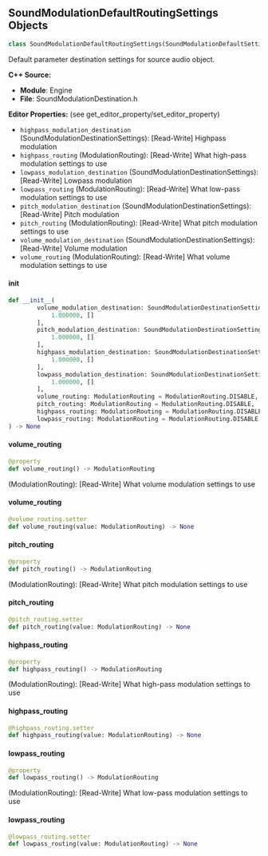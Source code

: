## SoundModulationDefaultRoutingSettings Objects

```python
class SoundModulationDefaultRoutingSettings(SoundModulationDefaultSettings)
```

Default parameter destination settings for source audio object.

**C++ Source:**

- **Module**: Engine
- **File**: SoundModulationDestination.h

**Editor Properties:** (see get_editor_property/set_editor_property)

- ``highpass_modulation_destination`` (SoundModulationDestinationSettings):  [Read-Write] Highpass modulation
- ``highpass_routing`` (ModulationRouting):  [Read-Write] What high-pass modulation settings to use
- ``lowpass_modulation_destination`` (SoundModulationDestinationSettings):  [Read-Write] Lowpass modulation
- ``lowpass_routing`` (ModulationRouting):  [Read-Write] What low-pass modulation settings to use
- ``pitch_modulation_destination`` (SoundModulationDestinationSettings):  [Read-Write] Pitch modulation
- ``pitch_routing`` (ModulationRouting):  [Read-Write] What pitch modulation settings to use
- ``volume_modulation_destination`` (SoundModulationDestinationSettings):  [Read-Write] Volume modulation
- ``volume_routing`` (ModulationRouting):  [Read-Write] What volume modulation settings to use

<a id="unreal.SoundModulationDefaultRoutingSettings.__init__"></a>

#### __init__

```python
def __init__(
        volume_modulation_destination: SoundModulationDestinationSettings = [
            1.000000, []
        ],
        pitch_modulation_destination: SoundModulationDestinationSettings = [
            1.000000, []
        ],
        highpass_modulation_destination: SoundModulationDestinationSettings = [
            1.000000, []
        ],
        lowpass_modulation_destination: SoundModulationDestinationSettings = [
            1.000000, []
        ],
        volume_routing: ModulationRouting = ModulationRouting.DISABLE,
        pitch_routing: ModulationRouting = ModulationRouting.DISABLE,
        highpass_routing: ModulationRouting = ModulationRouting.DISABLE,
        lowpass_routing: ModulationRouting = ModulationRouting.DISABLE
) -> None
```

<a id="unreal.SoundModulationDefaultRoutingSettings.volume_routing"></a>

#### volume_routing

```python
@property
def volume_routing() -> ModulationRouting
```

(ModulationRouting):  [Read-Write] What volume modulation settings to use

<a id="unreal.SoundModulationDefaultRoutingSettings.volume_routing"></a>

#### volume_routing

```python
@volume_routing.setter
def volume_routing(value: ModulationRouting) -> None
```

<a id="unreal.SoundModulationDefaultRoutingSettings.pitch_routing"></a>

#### pitch_routing

```python
@property
def pitch_routing() -> ModulationRouting
```

(ModulationRouting):  [Read-Write] What pitch modulation settings to use

<a id="unreal.SoundModulationDefaultRoutingSettings.pitch_routing"></a>

#### pitch_routing

```python
@pitch_routing.setter
def pitch_routing(value: ModulationRouting) -> None
```

<a id="unreal.SoundModulationDefaultRoutingSettings.highpass_routing"></a>

#### highpass_routing

```python
@property
def highpass_routing() -> ModulationRouting
```

(ModulationRouting):  [Read-Write] What high-pass modulation settings to use

<a id="unreal.SoundModulationDefaultRoutingSettings.highpass_routing"></a>

#### highpass_routing

```python
@highpass_routing.setter
def highpass_routing(value: ModulationRouting) -> None
```

<a id="unreal.SoundModulationDefaultRoutingSettings.lowpass_routing"></a>

#### lowpass_routing

```python
@property
def lowpass_routing() -> ModulationRouting
```

(ModulationRouting):  [Read-Write] What low-pass modulation settings to use

<a id="unreal.SoundModulationDefaultRoutingSettings.lowpass_routing"></a>

#### lowpass_routing

```python
@lowpass_routing.setter
def lowpass_routing(value: ModulationRouting) -> None
```

<a id="unreal.SoundSubmixSpectralAnalysisBandSettings"></a>
